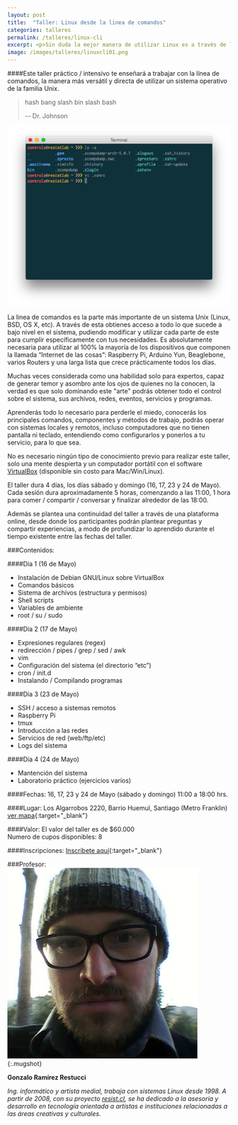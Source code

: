 ```yaml
---
layout: post
title:  "Taller: Linux desde la linea de comandos"
categories: talleres
permalink: /talleres/linux-cli
excerpt: <p>Sin duda la mejor manera de utilizar Linux es a través de la linea de comandos. Toma el control sobre tu sistema, sus archivos, redes, eventos, servicios y programas. ¿Quieres sacarle el máximo provecho a tu Raspberry Pi? ¿Quieres entender de una buena vez como funciona Linux? Entonces este taller es para ti.</p>
image: /images/talleres/linuxcli01.png
---
```


####Este taller práctico / intensivo te enseñará a trabajar con la línea de comandos, la manera más versátil y directa de utilizar un sistema operativo de la familia Unix.

> hash bang slash bin slash bash
>
> -- Dr. Johnson

![linux cli](/images/talleres/linuxcli01.png)

La linea de comandos es la parte más importante de un sistema Unix (Linux, BSD, OS X, etc). A través de esta obtienes acceso a todo lo que sucede a bajo nivel en el sistema, pudiendo modificar y utilizar cada parte de este para cumplir específicamente con tus necesidades. Es absolutamente necesaria para utilizar al 100% la mayoría de los dispositivos que componen la llamada “Internet de las cosas”: Raspberry Pi, Arduino Yun, Beaglebone, varios Routers y una larga lista que crece prácticamente todos los días.

Muchas veces considerada como una habilidad solo para expertos, capaz de generar temor y asombro ante los ojos de quienes no la conocen, la verdad es que solo dominando este "arte" podrás obtener todo el control sobre el sistema, sus archivos, redes, eventos, servicios y programas.

Aprenderás todo lo necesario para perderle el miedo, conocerás los principales comandos, componentes y métodos de trabajo, podrás operar con sistemas locales y remotos, incluso computadores que no tienen pantalla ni teclado, entendiendo como configurarlos y ponerlos a tu servicio, para lo que sea.

No es necesario ningún tipo de conocimiento previo para realizar este taller, solo una mente despierta y un computador portátil con el software [VirtualBox](http://www.virtualbox.org) (disponible sin costo para Mac/Win/Linux).

El taller dura 4 días, los días sábado y domingo (16, 17, 23 y 24 de Mayo). Cada sesión dura aproximadamente 5 horas, comenzando a las 11:00, 1 hora para comer / compartir / conversar y finalizar alrededor de las 18:00.

Además se plantea una continuidad del taller a través de una plataforma online, desde donde los participantes podrán plantear preguntas y compartir experiencias, a modo de profundizar lo aprendido durante el tiempo existente entre las fechas del taller.

###Contenidos:

####Día 1 (16 de Mayo)
* Instalación de Debian GNU/Linux sobre VirtualBox
* Comandos básicos
* Sistema de archivos (estructura y permisos)
* Shell scripts
* Variables de ambiente
* root / su / sudo

####Día 2 (17 de Mayo)
* Expresiones regulares (regex)
* redirección / pipes / grep / sed / awk
* vim
* Configuración del sistema (el directorio “etc”)
* cron / init.d
* Instalando / Compilando programas

####Día 3 (23 de Mayo)
* SSH / acceso a sistemas remotos
* Raspberry Pi
* tmux
* Introducción a las redes
* Servicios de red (web/ftp/etc)
* Logs del sistema

####Día 4 (24 de Mayo)
* Mantención del sistema
* Laboratorio práctico (ejercicios varios)

####Fechas:
16, 17, 23 y 24 de Mayo (sábado y domingo)
11:00 a 18:00 hrs.

####Lugar:
Los Algarrobos 2220, Barrio Huemul, Santiago (Metro Franklin)  
[ver mapa](https://www.google.cl/maps/place/Los+Algarrobos+2220,+Santiago,+Regi%C3%B3n+Metropolitana/@-33.4748454,-70.6511198,17z/data=!3m1!4b1!4m2!3m1!1s0x9662c5397c13e00d:0xe3eafeaddb686c8c){:target="_blank"}

####Valor:
El valor del taller es de $60.000  
Numero de cupos disponibles: 8

####Inscripciones:
[Inscribete aquí](http://goo.gl/forms/Sy49DSiGM2){:target="_blank"}

###Profesor:
![Gonzalo Ramírez](/images/controla.jpg){:.mugshot}

__Gonzalo Ramírez Restucci__

_Ing. informático y artista medial, trabaja con sistemas Linux desde 1998. A partir de 2008, con su proyecto [resist.cl](http://www.resist.cl), se ha dedicado a la asesoría y desarrollo en tecnología orientada a artistas e instituciones relacionadas a las áreas creativas y culturales._
